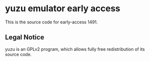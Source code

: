 yuzu emulator early access
=============

This is the source code for early-access 1491.

## Legal Notice

yuzu is an GPLv2 program, which allows fully free redistribution of its source code.